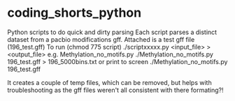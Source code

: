 # coding_shorts_python
Python scripts to do quick and dirty parsing 
Each script parses a distinct dataset from a pacbio modifications gff.
Attached is a test gff file (196_test.gff)
To run (chmod 775 script)
./scriptxxxxx.py <input_file> > <output_file>
e.g. Methylation_no_motifs.py
./Methylation_no_motifs.py 196_test.gff > 196_5000bins.txt
or print to screen
./Methylation_no_motifs.py 196_test.gff

It creates a couple of temp files, which can be removed, but helps with troubleshooting as the gff files weren't all consistent with there formating?!
